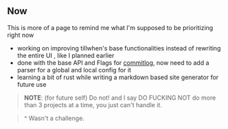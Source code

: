 ## Now

This is more of a page to remind me what I'm supposed to be prioritizing right
now

- working on improving tillwhen's base functionalities instead of rewriting the entire UI , like I planned earlier
- done with the base API and Flags for
  [commitlog](https://github.com/barelyhuman/commitlog), now need to add a
  parser for a global and local config for it
- learning a bit of rust while writing a markdown based site generator for future use

> **NOTE**: (for future self) Do not! and I say DO FUCKING NOT do more than 3
> projects at a time, you just can't handle it.

> ^ Wasn't a challenge.
